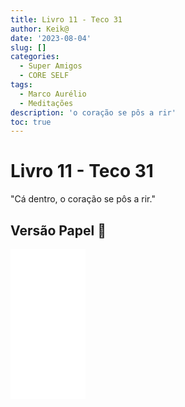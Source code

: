 ```yaml
---
title: Livro 11 - Teco 31
author: Keik@
date: '2023-08-04'
slug: []
categories:
  - Super Amigos
  - CORE SELF
tags:
  - Marco Aurélio
  - Meditações
description: 'o coração se pôs a rir'
toc: true
---
```


# Livro 11 - Teco 31


"Cá dentro, o coração se pôs a rir."


## Versão Papel :book:
<iframe style="width:120px;height:240px;" marginwidth="0" marginheight="0" scrolling="no" frameborder="0" src="//ws-na.amazon-adsystem.com/widgets/q?ServiceVersion=20070822&OneJS=1&Operation=GetAdHtml&MarketPlace=BR&source=ss&ref=as_ss_li_til&ad_type=product_link&tracking_id=mundodekeika-20&language=pt_BR&marketplace=amazon&region=BR&placement=B092FVY4BB&asins=B092FVY4BB&linkId=37c5ec14221f61f811029aa88b520891&show_border=true&link_opens_in_new_window=true"></iframe>
